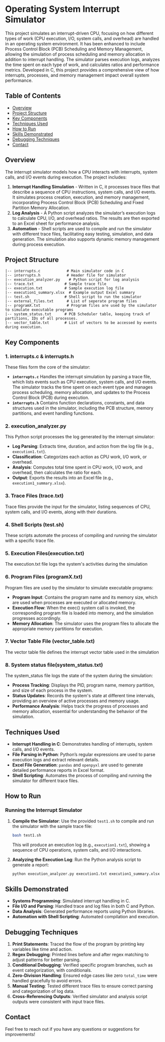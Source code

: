 # Operating System Interrupt Simulator

This project simulates an interrupt-driven CPU, focusing on how different types of work (CPU execution, I/O, system calls, and overhead) are handled in an operating system environment. It has been enhanced to include Process Control Block (PCB) Scheduling and Memory Management, allowing the simulation of process scheduling and memory allocation in addition to interrupt handling. The simulator parses execution logs, analyzes the time spent on each type of work, and calculates ratios and performance metrics. Developed in C, this project provides a comprehensive view of how interrupts, processes, and memory management impact overall system performance.

## Table of Contents
- [Overview](#overview)
- [Project Structure](#project-structure)
- [Key Components](#key-components)
- [Techniques Used](#techniques-used)
- [How to Run](#how-to-run)
- [Skills Demonstrated](#skills-demonstrated)
- [Debugging Techniques](#debugging-techniques)
- [Contact](#contact)

## Overview
The interrupt simulator models how a CPU interacts with interrupts, system calls, and I/O events during execution. The project includes:
1. **Interrupt Handling Simulation** - Written in C, it processes trace files that describe a sequence of CPU instructions, system calls, and I/O events. It simulates process creation, execution, and memory management, incorporating Process Control Block (PCB) Scheduling and Fixed Partition Memory Allocation.
2. **Log Analysis** - A Python script analyzes the simulator’s execution logs to calculate CPU, I/O, and overhead ratios. The results are then exported to an Excel sheet for performance analysis.
3. **Automation** - Shell scripts are used to compile and run the simulator with different trace files, facilitating easy testing, simulation, and data generation. The simulation also supports dynamic memory management during process execution.

## Project Structure

```
|-- interrupts.c            # Main simulator code in C
|-- interrupts.h            # Header file for simulator
|-- execution_analyzer.py    # Python script for log analysis
|-- trace.txt              # Sample trace file
|-- execution.txt          # Sample execution log file
|-- execution1_summary.xlsx  # Example output Excel summary
|-- test.sh                # Shell script to run the simulator
|-- external_files.txt      # List of seperate program files
|-- programX.txt            # Program files are used by the simulator to simulate executable programs
|-- system_status.txt      # PCB Scheduler table, keeping track of partitions, IDs of all processes.
|-- vector_table.txt       # List of vectors to be accessed by events during execution.
```

## Key Components

### 1. **interrupts.c & interrupts.h**
These files form the core of the simulator:
- **`interrupts.c`** Handles the interrupt simulation by parsing a trace file, which lists events such as CPU execution, system calls, and I/O events. The simulator tracks the time spent on each event type and manages process scheduling, memory allocation, and updates to the Process Control Block (PCB) during execution.
- **`interrupts.h`** Contains function declarations, constants, and data structures used in the simulator, including the PCB structure, memory partitions, and event handling functions.

### 2. **execution_analyzer.py**
This Python script processes the log generated by the interrupt simulator:
- **Log Parsing**: Extracts time, duration, and action from the log file (e.g., `execution1.txt`).
- **Classification**: Categorizes each action as CPU work, I/O work, or overhead.
- **Analysis**: Computes total time spent in CPU work, I/O work, and overhead, then calculates the ratio for each.
- **Output**: Exports the results into an Excel file (e.g., `execution1_summary.xlsx`).

### 3. **Trace Files (trace.txt)**  
Trace files provide the input for the simulator, listing sequences of CPU, system calls, and I/O events, along with their durations.

### 4. **Shell Scripts (test.sh)**
These scripts automate the process of compiling and running the simulator with a specific trace file.

### 5. **Execution Files(execution.txt)**
The execution.txt file logs the system's activities during the simulation

### 6. **Program Files (programX.txt)**  
Program files are used by the simulator to simulate executable programs:

- **Program Input**: Contains the program name and its memory size, which are used when processes are executed or allocated memory.
- **Execution Flow**: When the exec() system call is invoked, the corresponding program file is loaded into memory, and the simulation progresses accordingly.
- **Memory Allocation**: The simulator uses the program files to allocate the appropriate memory partitions for execution.

### 7. **Vector Table File (vector_table.txt)**
The vector table file defines the interrupt vector table used in the simulation

### 8. **System status file(system_status.txt)**
The system_status file logs the state of the system during the simulation:

- **Process Tracking**: Displays the PID, program name, memory partition, and size of each process in the system.
- **Status Updates**: Records the system's state at different time intervals, providing an overview of active processes and memory usage.
- **Performance Analysis**: Helps track the progress of processes and memory allocation, essential for understanding the behavior of the simulation.





## Techniques Used

- **Interrupt Handling in C**: Demonstrates handling of interrupts, system calls, and I/O events.
- **File Parsing in Python**: Python’s regular expressions are used to parse execution logs and extract relevant details.
- **Excel File Generation**: `pandas` and `openpyxl` are used to generate detailed performance reports in Excel format.
- **Shell Scripting**: Automates the process of compiling and running the simulator for different trace files.

## How to Run

### Running the Interrupt Simulator

1. **Compile the Simulator**:
   Use the provided `test1.sh` to compile and run the simulator with the sample trace file:
   ```bash
   bash test1.sh
   ```
   This will produce an execution log (e.g., `execution1.txt`), showing a sequence of CPU operations, system calls, and I/O interactions.

2. **Analyzing the Execution Log**:
   Run the Python analysis script to generate a report:
   ```bash
   python execution_analyzer.py execution1.txt execution1_summary.xlsx
   ```

## Skills Demonstrated

- **Systems Programming**: Simulated interrupt handling in C.
- **File I/O and Parsing**: Handled trace and log files in both C and Python.
- **Data Analysis**: Generated performance reports using Python libraries.
- **Automation with Shell Scripting**: Automated compilation and execution.

## Debugging Techniques

1. **Print Statements**: Traced the flow of the program by printing key variables like time and action.
2. **Regex Debugging**: Printed lines before and after regex matching to adjust patterns for better parsing.
3. **Conditional Debugging**: Verified specific program branches, such as event categorization, with conditionals.
4. **Zero-Division Handling**: Ensured edge cases like zero `total_time` were handled gracefully to avoid errors.
5. **Manual Testing**: Tested different trace files to ensure correct parsing and categorization of log data.
6. **Cross-Referencing Outputs**: Verified simulator and analysis script outputs were consistent with input trace files.

## Contact

Feel free to reach out if you have any questions or suggestions for improvements!
